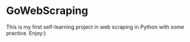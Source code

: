 # GoWebScraping
This is my first self-learning project in web scraping in Python with some practice. Enjoy:)

